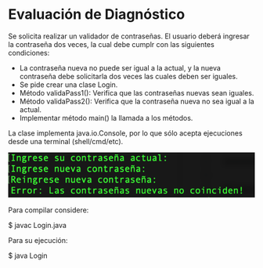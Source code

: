 Evaluación de Diagnóstico
=========================

Se solicita realizar un validador de contraseñas. El usuario deberá ingresar la contraseña dos veces, la cual debe cumplr con las siguientes condiciones:

- La contraseña nueva no puede ser igual a la actual, y la nueva contraseña debe solicitarla dos veces las cuales deben ser iguales.
- Se pide crear una clase Login.
- Método validaPass1(): Verifica que las contraseñas nuevas sean iguales.
- Método validaPass2(): Verifica que la contraseña nueva no sea igual a la actual.
- Implementar método main() la llamada a los métodos.

La clase implementa java.io.Console, por lo que sólo acepta ejecuciones desde una terminal (shell/cmd/etc).

![Screenshot](login.png)

Para compilar considere:

  $ javac Login.java

Para su ejecución:

  $ java Login
